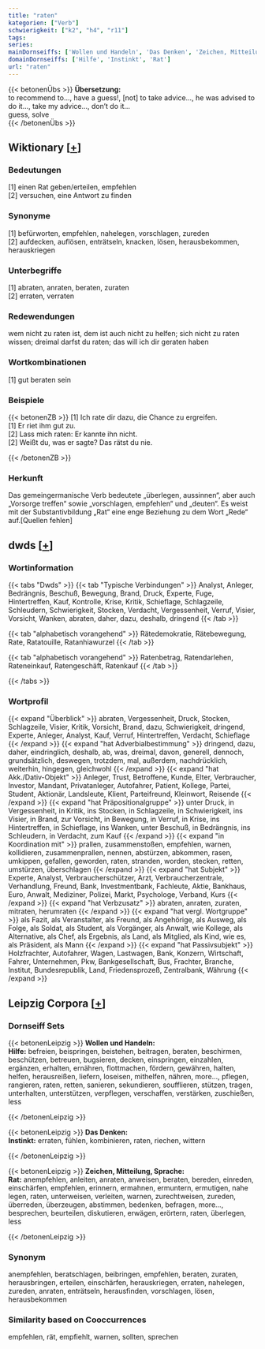 ```yaml
---
title: "raten"
kategorien: ["Verb"]
schwierigkeit: ["k2", "h4", "r11"]
tags:
series:
mainDornseiffs: ['Wollen und Handeln', 'Das Denken', 'Zeichen, Mitteilung, Sprache']
domainDornseiffs: ['Hilfe', 'Instinkt', 'Rat']
url: "raten"
---
```


{{< betonenÜbs >}}
**Übersetzung:**  
to recommend to..., have a guess!, [not] to take advice..., he was advised to do it..., take my advice..., don’t do it...  
guess, solve  
{{< /betonenÜbs >}}

## Wiktionary [[+](https://de.wiktionary.org/wiki/raten)]

### Bedeutungen
[1] einen Rat geben/erteilen, empfehlen  
[2] versuchen, eine Antwort zu finden  

### Synonyme
[1] befürworten, empfehlen, nahelegen, vorschlagen, zureden  
[2] aufdecken, auflösen, enträtseln, knacken, lösen, herausbekommen, herauskriegen  

### Unterbegriffe
[1] abraten, anraten, beraten, zuraten  
[2] erraten, verraten  

### Redewendungen
wem nicht zu raten ist, dem ist auch nicht zu helfen; sich nicht zu raten wissen; dreimal darfst du raten; das will ich dir geraten haben  

### Wortkombinationen
[1] gut beraten sein  

### Beispiele
{{< betonenZB >}}
[1] Ich rate dir dazu, die Chance zu ergreifen.  
[1] Er riet ihm gut zu.  
[2] Lass mich raten: Er kannte ihn nicht.  
[2] Weißt du, was er sagte? Das rätst du nie.  

{{< /betonenZB >}}
### Herkunft
Das gemeingermanische Verb bedeutete „überlegen, aussinnen“, aber auch „Vorsorge treffen“ sowie „vorschlagen, empfehlen“ und „deuten“. Es weist mit der Substantivbildung „Rat“ eine enge Beziehung zu dem Wort „Rede“ auf.[Quellen fehlen]  



## dwds [[+](https://www.dwds.de/wb/raten)]

### Wortinformation
{{< tabs "Dwds" >}}
{{< tab "Typische Verbindungen" >}}
Analyst, Anleger, Bedrängnis, Beschuß, Bewegung, Brand, Druck, Experte, Fuge, Hintertreffen, Kauf, Kontrolle, Krise, Kritik, Schieflage, Schlagzeile, Schleudern, Schwierigkeit, Stocken, Verdacht, Vergessenheit, Verruf, Visier, Vorsicht, Wanken, abraten, daher, dazu, deshalb, dringend
{{< /tab >}}

{{< tab "alphabetisch vorangehend" >}}
Rätedemokratie, Rätebewegung, Rate, Ratatouille, Ratanhiawurzel
{{< /tab >}}

{{< tab "alphabetisch vorangehend" >}}
Ratenbetrag, Ratendarlehen, Rateneinkauf, Ratengeschäft, Ratenkauf
{{< /tab >}}

{{< /tabs >}}

### Wortprofil
{{< expand "Überblick" >}} abraten, Vergessenheit, Druck, Stocken, Schlagzeile, Visier, Kritik, Vorsicht, Brand, dazu, Schwierigkeit, dringend, Experte, Anleger, Analyst, Kauf, Verruf, Hintertreffen, Verdacht, Schieflage {{< /expand >}}
{{< expand "hat Adverbialbestimmung" >}} dringend, dazu, daher, eindringlich, deshalb, ab, was, dreimal, davon, generell, dennoch, grundsätzlich, deswegen, trotzdem, mal, außerdem, nachdrücklich, weiterhin, hingegen, gleichwohl {{< /expand >}}
{{< expand "hat Akk./Dativ-Objekt" >}} Anleger, Trust, Betroffene, Kunde, Elter, Verbraucher, Investor, Mandant, Privatanleger, Autofahrer, Patient, Kollege, Partei, Student, Aktionär, Landsleute, Klient, Parteifreund, Kleinwort, Reisende {{< /expand >}}
{{< expand "hat Präpositionalgruppe" >}} unter Druck, in Vergessenheit, in Kritik, ins Stocken, in Schlagzeile, in Schwierigkeit, ins Visier, in Brand, zur Vorsicht, in Bewegung, in Verruf, in Krise, ins Hintertreffen, in Schieflage, ins Wanken, unter Beschuß, in Bedrängnis, ins Schleudern, in Verdacht, zum Kauf {{< /expand >}}
{{< expand "in Koordination mit" >}} prallen, zusammenstoßen, empfehlen, warnen, kollidieren, zusammenprallen, nennen, abstürzen, abkommen, rasen, umkippen, gefallen, geworden, raten, stranden, worden, stecken, retten, umstürzen, überschlagen {{< /expand >}}
{{< expand "hat Subjekt" >}} Experte, Analyst, Verbraucherschützer, Arzt, Verbraucherzentrale, Verhandlung, Freund, Bank, Investmentbank, Fachleute, Aktie, Bankhaus, Euro, Anwalt, Mediziner, Polizei, Markt, Psychologe, Verband, Kurs {{< /expand >}}
{{< expand "hat Verbzusatz" >}} abraten, anraten, zuraten, mitraten, herumraten {{< /expand >}}
{{< expand "hat vergl. Wortgruppe" >}} als Fazit, als Veranstalter, als Freund, als Angehörige, als Ausweg, als Folge, als Soldat, als Student, als Vorgänger, als Anwalt, wie Kollege, als Alternative, als Chef, als Ergebnis, als Land, als Mitglied, als Kind, wie es, als Präsident, als Mann {{< /expand >}}
{{< expand "hat Passivsubjekt" >}} Holzfrachter, Autofahrer, Wagen, Lastwagen, Bank, Konzern, Wirtschaft, Fahrer, Unternehmen, Pkw, Bankgesellschaft, Bus, Frachter, Branche, Institut, Bundesrepublik, Land, Friedensprozeß, Zentralbank, Währung {{< /expand >}}

## Leipzig Corpora [[+](https://corpora.uni-leipzig.de/en/res?word=raten&corpusId=deu_newscrawl-public_2018)]

### Dornseiff Sets
{{< betonenLeipzig >}}
**Wollen und Handeln:**  
**Hilfe:** befreien, beispringen, beistehen, beitragen, beraten, beschirmen, beschützen, betreuen, bugsieren, decken, einspringen, einzahlen, ergänzen, erhalten, ernähren, flottmachen, fördern, gewähren, halten, helfen, herausreißen, liefern, loseisen, mithelfen, nähren, more..., pflegen, rangieren, raten, retten, sanieren, sekundieren, soufflieren, stützen, tragen, unterhalten, unterstützen, verpflegen, verschaffen, verstärken, zuschießen, less  

{{< /betonenLeipzig >}}


{{< betonenLeipzig >}}
**Das Denken:**  
**Instinkt:** erraten, fühlen, kombinieren, raten, riechen, wittern  

{{< /betonenLeipzig >}}


{{< betonenLeipzig >}}
**Zeichen, Mitteilung, Sprache:**  
**Rat:** anempfehlen, anleiten, anraten, anweisen, beraten, bereden, einreden, einschärfen, empfehlen, erinnern, ermahnen, ermuntern, ermutigen, nahe legen, raten, unterweisen, verleiten, warnen, zurechtweisen, zureden, überreden, überzeugen, abstimmen, bedenken, befragen, more..., besprechen, beurteilen, diskutieren, erwägen, erörtern, raten, überlegen, less  

{{< /betonenLeipzig >}}

### Synonym
anempfehlen, beratschlagen, beibringen, empfehlen, beraten, zuraten, herausbringen, erteilen, einschärfen, herauskriegen, erraten, nahelegen, zureden, anraten, enträtseln, herausfinden, vorschlagen, lösen, herausbekommen


### Similarity based on Cooccurrences
empfehlen, rät, empfiehlt, warnen, sollten, sprechen

